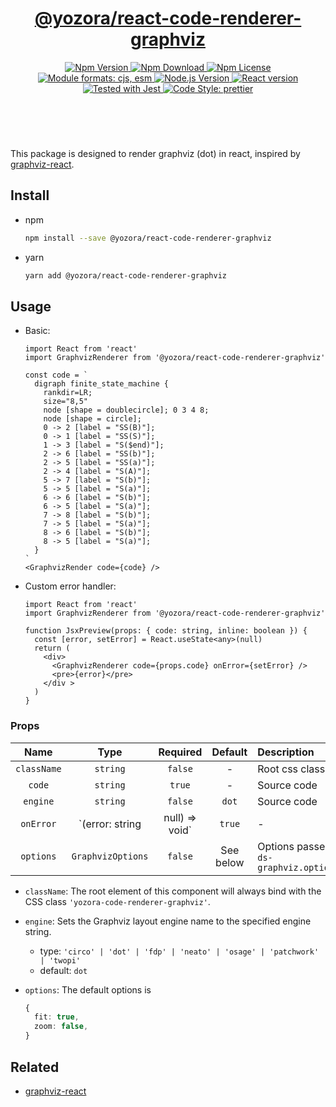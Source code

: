<header>
  <h1 align="center">
    <a href="https://github.com/yozorajs/yozora-react/tree/release-2.x.x/packages/react-code-renderer-graphviz#readme">@yozora/react-code-renderer-graphviz</a>
  </h1>
  <div align="center">
    <a href="https://www.npmjs.com/package/@yozora/react-code-renderer-graphviz">
      <img
        alt="Npm Version"
        src="https://img.shields.io/npm/v/@yozora/react-code-renderer-graphviz.svg"
      />
    </a>
    <a href="https://www.npmjs.com/package/@yozora/react-code-renderer-graphviz">
      <img
        alt="Npm Download"
        src="https://img.shields.io/npm/dm/@yozora/react-code-renderer-graphviz.svg"
      />
    </a>
    <a href="https://www.npmjs.com/package/@yozora/react-code-renderer-graphviz">
      <img
        alt="Npm License"
        src="https://img.shields.io/npm/l/@yozora/react-code-renderer-graphviz.svg"
      />
    </a>
    <a href="#install">
      <img
        alt="Module formats: cjs, esm"
        src="https://img.shields.io/badge/module_formats-cjs%2C%20esm-green.svg"
      />
    </a>
    <a href="https://github.com/nodejs/node">
      <img
        alt="Node.js Version"
        src="https://img.shields.io/node/v/@yozora/react-code-renderer-graphviz"
      />
    </a>
    <a href="https://github.com/facebook/react">
      <img
        alt="React version"
        src="https://img.shields.io/npm/dependency-version/@yozora/react-code-renderer-graphviz/peer/react"
      />
    </a>
    <a href="https://github.com/facebook/jest">
      <img
        alt="Tested with Jest"
        src="https://img.shields.io/badge/tested_with-jest-9c465e.svg"
      />
    </a>
    <a href="https://github.com/prettier/prettier">
      <img
        alt="Code Style: prettier"
        src="https://img.shields.io/badge/code_style-prettier-ff69b4.svg?style=flat-square"
      />
    </a>
  </div>
</header>
<br/>

This package is designed to render graphviz (dot) in react, inspired by [graphviz-react][]. 


## Install

* npm

  ```bash
  npm install --save @yozora/react-code-renderer-graphviz
  ```

* yarn

  ```bash
  yarn add @yozora/react-code-renderer-graphviz
  ```

## Usage

* Basic:

  ```tsx
  import React from 'react'
  import GraphvizRenderer from '@yozora/react-code-renderer-graphviz'

  const code = `
    digraph finite_state_machine {
      rankdir=LR;
      size="8,5"
      node [shape = doublecircle]; 0 3 4 8;
      node [shape = circle];
      0 -> 2 [label = "SS(B)"];
      0 -> 1 [label = "SS(S)"];
      1 -> 3 [label = "S($end)"];
      2 -> 6 [label = "SS(b)"];
      2 -> 5 [label = "SS(a)"];
      2 -> 4 [label = "S(A)"];
      5 -> 7 [label = "S(b)"];
      5 -> 5 [label = "S(a)"];
      6 -> 6 [label = "S(b)"];
      6 -> 5 [label = "S(a)"];
      7 -> 8 [label = "S(b)"];
      7 -> 5 [label = "S(a)"];
      8 -> 6 [label = "S(b)"];
      8 -> 5 [label = "S(a)"];
    }
  `
  <GraphvizRender code={code} />
  ```

* Custom error handler:

  ```tsx
  import React from 'react'
  import GraphvizRenderer from '@yozora/react-code-renderer-graphviz'

  function JsxPreview(props: { code: string, inline: boolean }) {
    const [error, setError] = React.useState<any>(null)
    return (
      <div>
        <GraphvizRenderer code={props.code} onError={setError} />
        <pre>{error}</pre>
      </div >
    )
  }
  ```

### Props

Name        | Type                              | Required  | Default     | Description
:----------:|:---------------------------------:|:---------:|:-----------:|:-------------
`className` | `string`                          | `false`   | -         | Root css class
`code`      | `string`                          | `true`    | -           | Source code
`engine`    | `string`                          | `false`   | `dot`       | Source code
`onError`   | `(error: string | null) => void`  | `true`    | -           | Error callback
`options`   | `GraphvizOptions`                 | `false`   | See below   | Options passed to `ds-graphviz.options()`

* `className`: The root element of this component will always bind with the
  CSS class `'yozora-code-renderer-graphviz'`.

* `engine`: Sets the Graphviz layout engine name to the specified engine string.

  - type: `'circo' | 'dot' | 'fdp' | 'neato' | 'osage' | 'patchwork' | 'twopi'`
  - default: `dot`

* `options`: The default options is 

  ```typescript
  {
    fit: true,
    zoom: false,
  }
  ```


## Related

* [graphviz-react][]


[graphviz-react]: https://github.com/DomParfitt/graphviz-react
